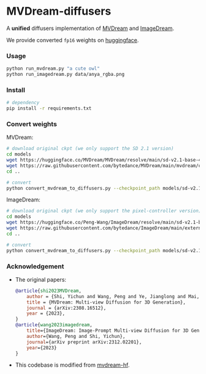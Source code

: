 # MVDream-diffusers

A **unified** diffusers implementation of [MVDream](https://github.com/bytedance/MVDream) and [ImageDream](https://github.com/bytedance/ImageDream).

We provide converted `fp16` weights on [huggingface](TODO).

### Usage

```bash
python run_mvdream.py "a cute owl"
python run_imagedream.py data/anya_rgba.png
```

### Install
```bash
# dependency
pip install -r requirements.txt
```

### Convert weights

MVDream:
```bash
# download original ckpt (we only support the SD 2.1 version)
cd models
wget https://huggingface.co/MVDream/MVDream/resolve/main/sd-v2.1-base-4view.pt
wget https://raw.githubusercontent.com/bytedance/MVDream/main/mvdream/configs/sd-v2-base.yaml
cd ..

# convert
python convert_mvdream_to_diffusers.py --checkpoint_path models/sd-v2.1-base-4view.pt --dump_path ./weights_mvdream --original_config_file models/sd-v2-base.yaml --half --to_safetensors --test
```

ImageDream:
```bash
# download original ckpt (we only support the pixel-controller version)
cd models
wget https://huggingface.co/Peng-Wang/ImageDream/resolve/main/sd-v2.1-base-4view-ipmv.pt
wget https://raw.githubusercontent.com/bytedance/ImageDream/main/extern/ImageDream/imagedream/configs/sd_v2_base_ipmv.yaml
cd ..

# convert
python convert_mvdream_to_diffusers.py --checkpoint_path models/sd-v2.1-base-4view-ipmv.pt --dump_path ./weights_imagedream --original_config_file models/sd_v2_base_ipmv.yaml --half --to_safetensors --test
```

### Acknowledgement

* The original papers:
    ```bibtex
    @article{shi2023MVDream,
        author = {Shi, Yichun and Wang, Peng and Ye, Jianglong and Mai, Long and Li, Kejie and Yang, Xiao},
        title = {MVDream: Multi-view Diffusion for 3D Generation},
        journal = {arXiv:2308.16512},
        year = {2023},
    }
    @article{wang2023imagedream,
        title={ImageDream: Image-Prompt Multi-view Diffusion for 3D Generation},
        author={Wang, Peng and Shi, Yichun},
        journal={arXiv preprint arXiv:2312.02201},
        year={2023}
    }
    ```
* This codebase is modified from [mvdream-hf](https://github.com/KokeCacao/mvdream-hf).